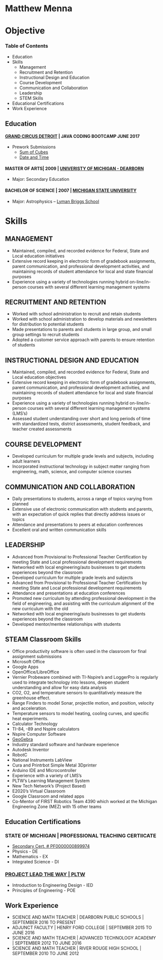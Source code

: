 # Matthew Menna

# Objective

### Table of Contents
- Education
- Skills
    - Management
    - Recruitment and Retention
    - Instructional Design and Education
    - Course Development
    - Communication and Collaboration
    - Leadership
    - STEM Skills
- Educational Certifications
- Work Experience


## Education
#### [GRAND CIRCUS DETROIT](https://www.grandcircus.co/) | JAVA CODING BOOTCAMP JUNE 2017
- Prework Submissions
    - [Sum of Cubes](https://github.com/mattmenna/MathChallenge)
    - [Date and Time](https://github.com/mattmenna/DurationBetweenDates)
#### MASTER OF ARTS| 2009 | [UNIVERISTY OF MICHIGAN - DEARBORN](https://umdearborn.edu/)
- Major: Secondary Education
#### BACHELOR OF SCIENCE | 2007 | [MICHIGAN STATE UNIVERSITY](https://msu.edu/)
- Major: Astrophysics – [Lyman Briggs School](https://www.lymanbriggs.msu.edu/)

# Skills

## MANAGEMENT
- Maintained, compiled, and recorded evidence for Federal, State and Local education initiatives
- Extensive record keeping in electronic form of gradebook assignments, parent communication, and professional development activities, and maintaining records of student attendance for local and state financial purposes
- Experience using a variety of technologies running hybrid on-line/in-person courses with several different learning management systems
## RECRUITMENT AND RETENTION
- Worked with school administration to recruit and retain students
- Worked with school administration to develop materials and newsletters for distribution to potential students
- Made presentations to parents and students in large group, and small group settings to recruit students
- Adopted a customer service approach with parents to ensure retention of students
## INSTRUCTIONAL DESIGN AND EDUCATION
- Maintained, compiled, and recorded evidence for Federal, State and Local education objectives
- Extensive record keeping in electronic form of gradebook assignments, parent communication, and professional development activities, and maintaining records of student attendance for local and state financial purposes
- Experience using a variety of technologies running hybrid on-line/in-person courses with several different learning management systems (LMS’s)
- Assessed student understanding over short and long periods of time with standardized tests, district assessments, student feedback, and teacher created assessments
## COURSE DEVELOPMENT
- Developed curriculum for multiple grade levels and subjects, including adult learners
- Incorporated instructional technology in subject matter ranging from engineering, math, science, and computer science courses
## COMMUNICATION AND COLLABORATION
- Daily presentations to students, across a range of topics varying from planned
- Extensive use of electronic communication with students and parents, with an expectation of quick replies that directly address issues or topics
- Attendance and presentations to peers at education conferences
- Excellent oral and written communication skills
## LEADERSHIP
- Advanced from Provisional to Professional Teacher Certification by meeting State and Local professional development requirements
- Networked with local engineering/auto businesses to get students experiences beyond the classroom
- Developed curriculum for multiple grade levels and subjects
- Advanced from Provisional to Professional Teacher Certification by meeting State and Local professional development requirements
- Attendance and presentations at education conferences
- Promoted new curriculum by attending professional development in the field of engineering, and assisting with the curriculum alignment of the new curriculum with the old
- Networked with local engineering/auto businesses to get students experiences beyond the classroom
- Developed mentor/mentee relationships with students
## STEAM Classroom Skills
- Office productivity software is often used in the classroom for final assignment submissions 
- Microsoft Office
- Google Apps
- OpenOffice/LibreOffice
- Vernier Probeware combined with TI-Nspire’s and LoggerPro is regularly used to integrate technology into lessons, deepen student understanding and allow for easy data analysis
- CO2, O2, and temperature sensors to quantitatively measure the greenhouse effect.
- Range Finders to model Sonar, projectile motion, and position, velocity and acceleration.
- Temperature sensors to model heating, cooling curves, and specific heat experiments.
- Calculator Technology
- TI-84, -89 and Nspire calculators
- Nspire Computer Software
- [GeoGebra](https://www.geogebra.org/)
- Industry standard software and hardware experience
- Autodesk Inventor
- RobotC
- National Instruments LabView
- Cura and Printrbot Simple Metal 3Dprinter
- Arduino IDE and Microcontroller
- Experience with a variety of LMS’s
- PLTW’s Learning Management System
- New Tech Network’s (Project Based)
- E2020’s Virtual Classroom
- Google Classroom and related apps
- Co-Mentor of FIRST Robotics Team 4390 which worked at the Michigan Engineering Zone (MEZ) with 15 other teams

## Education Certifications
### STATE OF MICHIGAN | PROFESSIONAL TEACHING CERTIICATE 
- [Secondary Cert. # PF0000000899974](https://mdoe.state.mi.us/MOECS/PublicCredentialSearch.aspx)
- Physics - DE
- Mathematics - EX
- Integrated Science - DI
### [PROJECT LEAD THE WAY | PLTW](https://www.pltw.org/)
- Introduction to Engineering Design - IED
- Principles of Engineering - POE
## Work Experience
- SCIENCE AND MATH TEACHER | DEARBORN PUBLIC SCHOOLS | SEPTEMBER 2016 TO PRESENT
- ADJUNCT FACULTY | HENRY FORD COLLEGE | SEPTEMBER 2015 TO JUNE 2016
- SCIENCE AND MATH TEACHER | ADVANCED TECHNOLOGY ACADEMY | SEPTEMBER 2012 TO JUNE 2016
- SCIENCE AND MATH TEACHER | RIVER ROUGE HIGH SCHOOL | SEPTEMBER 2010 TO JUNE 2012
